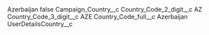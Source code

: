 <?xml version="1.0" encoding="UTF-8"?>
<CustomMetadata xmlns="http://soap.sforce.com/2006/04/metadata" xmlns:xsi="http://www.w3.org/2001/XMLSchema-instance" xmlns:xsd="http://www.w3.org/2001/XMLSchema">
    <label>Azerbaijan</label>
    <protected>false</protected>
    <values>
        <field>Campaign_Country__c</field>
        <value xsi:nil="true"/>
    </values>
    <values>
        <field>Country_Code_2_digit__c</field>
        <value xsi:type="xsd:string">AZ</value>
    </values>
    <values>
        <field>Country_Code_3_digit__c</field>
        <value xsi:type="xsd:string">AZE</value>
    </values>
    <values>
        <field>Country_Code_full__c</field>
        <value xsi:type="xsd:string">Azerbaijan</value>
    </values>
    <values>
        <field>UserDetailsCountry__c</field>
        <value xsi:nil="true"/>
    </values>
</CustomMetadata>
